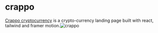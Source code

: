 # crappo
[Crappo cryptocurrency](https://crappo-woad.vercel.app/) is a crypto-currency landing page built with react, tailwind and framer motion.![crappo](https://user-images.githubusercontent.com/63579745/201858946-d0771367-6978-47a4-acef-87f3a8f1fa8e.JPG)

